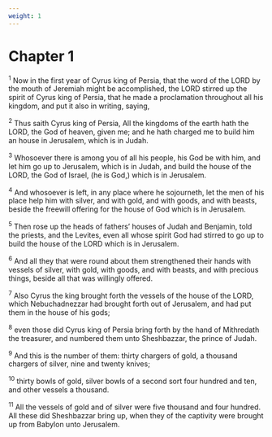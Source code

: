 ```yaml
---
weight: 1
---
```


# Chapter 1

<sup>1</sup> Now in the first year of Cyrus king of Persia, that the word of the LORD by the mouth of Jeremiah might be accomplished, the LORD stirred up the spirit of Cyrus king of Persia, that he made a proclamation throughout all his kingdom, and put it also in writing, saying, 

<sup>2</sup> Thus saith Cyrus king of Persia, All the kingdoms of the earth hath the LORD, the God of heaven, given me; and he hath charged me to build him an house in Jerusalem, which is in Judah. 

<sup>3</sup> Whosoever there is among you of all his people, his God be with him, and let him go up to Jerusalem, which is in Judah, and build the house of the LORD, the God of Israel, (he is God,) which is in Jerusalem. 

<sup>4</sup> And whosoever is left, in any place where he sojourneth, let the men of his place help him with silver, and with gold, and with goods, and with beasts, beside the freewill offering for the house of God which is in Jerusalem. 

<sup>5</sup> Then rose up the heads of fathers’ houses of Judah and Benjamin, told the priests, and the Levites, even all whose spirit God had stirred to go up to build the house of the LORD which is in Jerusalem. 

<sup>6</sup> And all they that were round about them strengthened their hands with vessels of silver, with gold, with goods, and with beasts, and with precious things, beside all that was willingly offered. 

<sup>7</sup> Also Cyrus the king brought forth the vessels of the house of the LORD, which Nebuchadnezzar had brought forth out of Jerusalem, and had put them in the house of his gods; 

<sup>8</sup> even those did Cyrus king of Persia bring forth by the hand of Mithredath the treasurer, and numbered them unto Sheshbazzar, the prince of Judah. 

<sup>9</sup> And this is the number of them: thirty chargers of gold, a thousand chargers of silver, nine and twenty knives; 

<sup>10</sup> thirty bowls of gold, silver bowls of a second sort four hundred and ten, and other vessels a thousand. 

<sup>11</sup> All the vessels of gold and of silver were five thousand and four hundred. All these did Sheshbazzar bring up, when they of the captivity were brought up from Babylon unto Jerusalem. 


